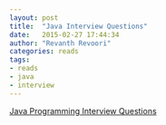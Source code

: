 ```yaml
---
layout: post
title:  "Java Interview Questions"
date:   2015-02-27 17:44:34
author: "Revanth Revoori"
categories: reads
tags:
- reads
- java
- interview
---
```

<a class="embedly-card" href="http://www.bullraider.com/java/core-java/33-interview-questions">Java Programming Interview Questions</a>
<script async src="//cdn.embedly.com/widgets/platform.js" charset="UTF-8"></script>
<!--more-->